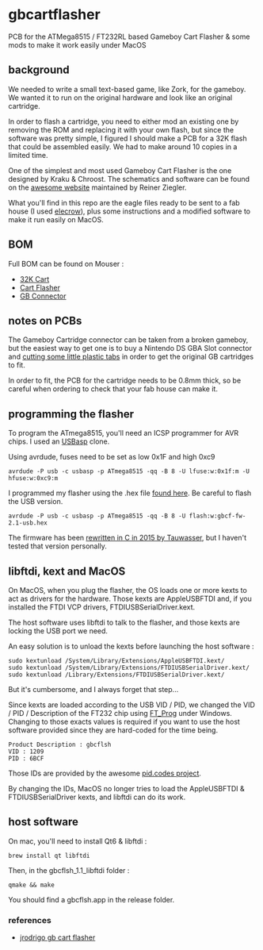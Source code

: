 # gbcartflasher

PCB for the ATMega8515 / FT232RL based Gameboy Cart Flasher &amp; some mods to make it work easily under MacOS

## background

We needed to write a small text-based game, like Zork, for the gameboy. We wanted it to run on the original hardware and look like an original cartridge.

In order to flash a cartridge, you need to either mod an existing one by removing the ROM and replacing it with your own flash, but since the software was pretty simple, I figured I should make a PCB for a 32K flash that could be assembled easily. We had to make around 10 copies in a limited time.

One of the simplest and most used Gameboy Cart Flasher is the one designed by Kraku & Chroost. The schematics and software can be found on the [awesome website](http://www.reinerziegler.de/readplus.htm) maintained by Reiner Ziegler.

What you'll find in this repo are the eagle files ready to be sent to a fab house (I used [elecrow](https://www.elecrow.com/pcb-prototyping.html)), plus some instructions and a modified software to make it run easily on MacOS.

## BOM

Full BOM can be found on Mouser :
* [32K Cart](http://www.mouser.com/ProjectManager/ProjectDetail.aspx?AccessID=d0bee9d82e)
* [Cart Flasher](http://www.mouser.com/ProjectManager/ProjectDetail.aspx?AccessID=779e8e7766)
* [GB Connector](http://www.dx.com/p/repair-parts-replacement-gba-game-cart-slot-for-nds-lite-37787)

## notes on PCBs

The Gameboy Cartridge connector can be taken from a broken gameboy, but the easiest way to get one is to buy a Nintendo DS GBA Slot connector and [cutting some little plastic tabs](http://sudomod.com/old_forums/reply/771/) in order to get the original GB cartridges to fit.

In order to fit, the PCB for the cartridge needs to be 0.8mm thick, so be careful when ordering to check that your fab house can make it.

## programming the flasher

To program the ATmega8515, you'll need an ICSP programmer for AVR chips. I used an [USBasp](http://www.fischl.de/usbasp/) clone.

Using avrdude, fuses need to be set as low 0x1F and high 0xc9

```
avrdude -P usb -c usbasp -p ATmega8515 -qq -B 8 -U lfuse:w:0x1f:m -U hfuse:w:0xc9:m
````

I programmed my flasher using the .hex file [found here](http://www.reinerziegler.de/readplus.htm#GB_Flasher). Be careful to flash the USB version.

```
avrdude -P usb -c usbasp -p ATmega8515 -qq -B 8 -U flash:w:gbcf-fw-2.1-usb.hex
```

The firmware has been [rewritten in C in 2015 by Tauwasser](https://github.com/Tauwasser/GBCartFlasher), but I haven't tested that version personally.

## libftdi, kext and MacOS

On MacOS, when you plug the flasher, the OS loads one or more kexts to act as drivers for the hardware. Those kexts are AppleUSBFTDI and, if you installed the FTDI VCP drivers, FTDIUSBSerialDriver.kext.

The host software uses libftdi to talk to the flasher, and those kexts are locking the USB port we need.

An easy solution is to unload the kexts before launching the host software :

```
sudo kextunload /System/Library/Extensions/AppleUSBFTDI.kext/
sudo kextunload /System/Library/Extensions/FTDIUSBSerialDriver.kext/
sudo kextunload /Library/Extensions/FTDIUSBSerialDriver.kext/
```

But it's cumbersome, and I always forget that step...

Since kexts are loaded according to the USB VID / PID, we changed the VID / PID / Description of the FT232 chip using [FT_Prog](http://www.ftdichip.com/Support/Utilities.htm#FT_PROG) under Windows. Changing to those exacts values is required if you want to use the host software provided since they are hard-coded for the time being.

```
Product Description : gbcflsh
VID : 1209
PID : 6BCF
```

Those IDs are provided by the awesome [pid.codes project](http://pid.codes/).

By changing the IDs, MacOS no longer tries to load the AppleUSBFTDI & FTDIUSBSerialDriver kexts, and libftdi can do its work.

## host software

On mac, you'll need to install Qt6 & libftdi :

```
brew install qt libftdi
```

Then, in the gbcflsh_1.1_libftdi folder :

```
qmake && make
```

You should find a gbcflsh.app in the release folder.

### references
 * [jrodrigo gb cart flasher](http://www.jrodrigo.net/es/project/gameboy-cart-flasher/)